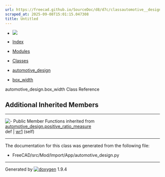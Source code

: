 ```yaml
---
url: https://freecad.github.io/SourceDoc/d8/d7c/classautomotive__design_1_1box__width.html
scraped_at: 2025-09-08T15:01:15.047308
title: Untitled
---
```


  * [ ![](https://www.freecad.org/svg/logo-freecad.svg) ](https://freecadweb.org "FreeCAD")
  * [Index](../../index.html "Index")
  * [Modules](../../modules.html "Modules list")
  * [Classes](../../annotated.html "Annotated list")

  * [automotive_design](../../d4/ddf/namespaceautomotive__design.html)
  * [box_width](../../d8/d7c/classautomotive__design_1_1box__width.html)

automotive_design.box_width Class Reference

##  Additional Inherited Members  
  
---  
![-](../../closed.png) Public Member Functions inherited from
[automotive_design.positive_ratio_measure](../../db/df5/classautomotive__design_1_1positive__ratio__measure.html)  
def | [wr1](../../db/df5/classautomotive__design_1_1positive__ratio__measure.html#ab9f83998eaf921fa262662db54cad45e) (self)  
  
* * *

The documentation for this class was generated from the following file:

  * FreeCAD/src/Mod/Import/App/automotive_design.py

* * *

Generated by
[![doxygen](../../doxygen.svg)](https://www.doxygen.org/index.html) 1.9.4

